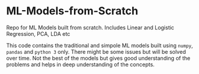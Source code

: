 # ML-Models-from-Scratch
Repo for ML Models  built from scratch. Includes Linear and Logistic Regression, PCA, LDA etc

This code contains the traditional and simpole ML models built using `numpy`, `pandas` and `python 3` only. There might be some issues but will be solved over time. Not the best of the models but gives good understanding of the problems and helps in deep understanding of the concepts.

